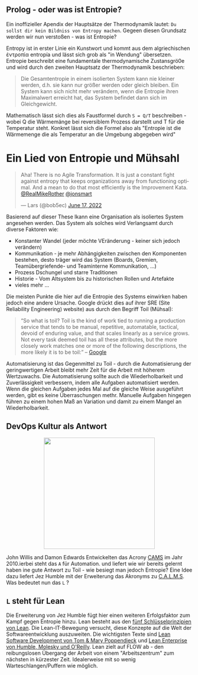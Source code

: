 ## Prolog - oder was ist Entropie?
Ein inoffizieller Apendix der Hauptsätze der Thermodynamik lautet: `Du sollst dir kein Bildniss von Entropy machen`. Gegeen diesen Grundsatz werden wir nun verstoßen - was ist Entropie? 

Entropy ist in erster Linie ein Kunstwort und kommt aus dem algriechischen ἐντροπία entropía und lässt sich grob als "in Wendung" übersetzen. Entropie beschreibt eine fundamentale thermodynamische Zustansgrö0e und wird durch den zweiten Hauptsatz der Thermodynamik beschrieben: 

> Die Gesamtentropie in einem isolierten System kann nie kleiner werden, d.h. sie kann nur größer werden oder gleich bleiben. Ein System kann sich nicht mehr verändern, wenn die Entropie ihren Maximalwert erreicht hat, das System befindet dann sich im Gleichgewicht.

Mathematisch lässt sich dies als Faustformel durch `S = Q/T`  beschreiben - wobei Q die Wärmemänge bei reversiblem Prozess darstellt und T für die Temperatur steht. Konkret lässt sich die Formel also als "Entropie ist die Wärmemenge die als Temperatur an die Umgebung abgegeben wird" 

# Ein Lied von Entropie und Mühsahl

<blockquote class="twitter-tweet"><p lang="en" dir="ltr">Aha! There is no Agile Transformation. It is just a constant fight against entropy that keeps organizations away from functioning optimal. And a mean to do that most efficiently is the Improvement Kata. <a href="https://twitter.com/RealMikeRother?ref_src=twsrc%5Etfw">@RealMikeRother</a> <a href="https://twitter.com/jonsmart?ref_src=twsrc%5Etfw">@jonsmart</a></p>&mdash; Lars (@bob5ec) <a href="https://twitter.com/bob5ec/status/1537897257613217793?ref_src=twsrc%5Etfw">June 17, 2022</a></blockquote> 


Basierend auf dieser These lkann eine Organisation als isoliertes System angesehen werden. Das System als solches wird Verlangsamt durch diverse Faktoren wie: 
* Konstanter Wandel (jeder möchte VEränderung - keiner sich jedoch verändern)
* Kommunikation - je mehr Abhängigkeiten zwischen den Komponenten bestehen, desto träger wird das System (Boards, Gremien, Teamübergriefende- und Teaminterne Kommunikation, ...)
* Prozess Dschungel und starre Traditionen
* Historie - Vom Altsystem bis zu historischen Rollen und Artefakte 
* vieles mehr ...

Die meisten Punkte die hier auf die Entropie des Systems einwirken haben jedoch eine andere Ursache. Google drückt dies auf ihrer SRE (Site Reliability Engineering) website) aus durch den Begriff Toil (Mühsal):​​

> “So what is toil? Toil is the kind of work tied to running a production service that tends to be manual, repetitive, automatable, tactical, devoid of enduring value, and that scales linearly as a service grows. Not every task deemed toil has all these attributes, but the more closely work matches one or more of the following descriptions, the more likely it is to be toil:”
– [Google](https://landing.google.com/sre/sre-book/chapters/eliminating-toil/)

Automatisierung ist das Gegenmittel zu Toil - durch die Automatisierung der geringwertigen Arbeit bleibt mehr Zeit für die Arbeit mit höherem Wertzuwachs. Die Automatisierung sollte auch die Wiederholbarkeit und Zuverlässigkeit verbessern, indem alle Aufgaben automatisiert werden. Wenn die gleichen Aufgaben jedes Mal auf die gleiche Weise ausgeführt werden, gibt es keine Überraschungen methr. Manuelle Aufgaben hingegen führen zu einem hohen Maß an Variation und damit zu einem Mangel an Wiederholbarkeit.

## DevOps Kultur als Antwort 

<p align="center">
<img width=300 src="https://user-images.githubusercontent.com/8672357/175659600-b6771a3f-76ea-4baa-9718-e5a9175e79c8.png">
</p>

John Willis and Damon Edwards Entwickelten das Acrony [CAMS](https://itrevolution.com/devops-culture-part-1/) im Jahr 2010.ierbei steht das `A` für Automation. und liefert wie wir bereits gelernt haben ine gute Antwort zu Toil - wie besiegt man jedoch Entropie? Eine Idee dazu liefert Jez Humble mit der Erweiterung das Akronyms zu [C.A.L.M.S](https://benjitrapp.github.io/cultures/2022-03-30-CALMS-devops/). Was bedeutet nun das `L` ? 

## `L` steht für Lean
Die Erweiterung von Jez Humble fügt hier einen weiteren Erfolgsfaktor zum Kampf gegen Entropie hinzu. Lean besteht aus den [fünf Schlüsselprinzipien von Lean](https://theleanway.net/The-Five-Principles-of-Lean). Die Lean-IT-Bewegung versucht, diese Konzepte auf die Welt der Softwareentwicklung auszuweiten. Die wichtigsten Texte sind [Lean Software Development von Tom & Mary Poppendieck](h[ttps://www.amazon.co.uk/Lean-Software-Development-Agile-Toolkit/dp/0321150783](https://www.oreilly.com/library/view/lean-software-development/0321150783/)) und [Lean Enterprise von Humble, Molesky und O'Reilly](https://www.oreilly.com/library/view/lean-enterprise/9781491946527/). Lean zielt auf FLOW ab - den reibungslosen Übergang der Arbeit von einem "Arbeitszentrum" zum nächsten in kürzester Zeit. Idealerweise mit so wenig Warteschlangen/Puffern wie möglich. 



